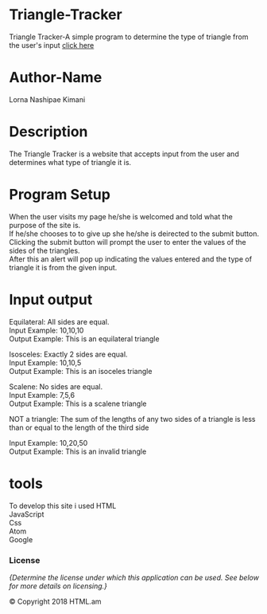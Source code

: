 # Triangle-Tracker
Triangle Tracker-A simple program to determine the type of triangle from the user's input <a href="https://lornakimani62.github.io/Triangle-Tracker/">click here</a>

# Author-Name
Lorna Nashipae Kimani

# Description
The Triangle Tracker is a website that accepts input from the user and determines what type of triangle it is.

# Program Setup
When the user visits my page he/she is welcomed and told what the purpose of the site is.<br>
If he/she chooses to to give up she he/she is deirected to the submit button.<br>
Clicking the submit button will prompt the user to enter the values of the sides of the triangles.<br>
After this an alert will pop up indicating the values entered and the type of triangle it is from the given input.<br>
# Input output
Equilateral: All sides are equal.<br>
Input Example: 10,10,10<br>
Output Example: This is an equilateral triangle<br>

Isosceles: Exactly 2 sides are equal.<br>
Input Example: 10,10,5<br>
Output Example: This is an isoceles triangle<br>

Scalene: No sides are equal.<br>
Input Example: 7,5,6<br>
Output Example: This is a scalene triangle<br>

NOT a triangle: The sum of the lengths of any two sides of a triangle is less than or equal to the length of the third side<br>

Input Example: 10,20,50<br>
Output Example: This is an invalid triangle<br>

# tools
To develop this site i used 
HTML<br>
JavaScript<br>
Css<br>
Atom<br>
Google<br>


### License
*{Determine the license under which this application can be used.  See below for more details on licensing.}*


<footer>&copy; Copyright 2018 HTML.am</footer>



